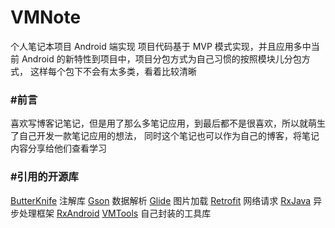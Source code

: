 VMNote
======

个人笔记本项目 Android 端实现
项目代码基于 MVP 模式实现，并且应用多中当前 Android 的新特性到项目中，项目分包方式为自己习惯的按照模块儿分包方式，
这样每个包下不会有太多类，看着比较清晰

### #前言
喜欢写博客记笔记，但是用了那么多笔记应用，到最后都不是很喜欢，所以就萌生了自己开发一款笔记应用的想法，
同时这个笔记也可以作为自己的博客，将笔记内容分享给他们查看学习



### #引用的开源库
[ButterKnife](https://github.com/JakeWharton/butterknife) 注解库
[Gson](https://github.com/google/gson) 数据解析
[Glide](https://github.com/bumptech/glide) 图片加载
[Retrofit](http://square.github.io/retrofit) 网络请求
[RxJava](https://github.com/ReactiveX/RxJava) 异步处理框架
[RxAndroid](https://github.com/ReactiveX/RxAndroid)
[VMTools](https://github.com/lzan13/VMLibraryManager/vmtools) 自己封装的工具库
